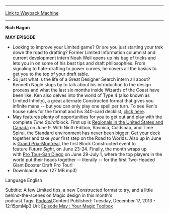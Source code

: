 
---
[Link to Wayback Machine](https://web.archive.org/web/20160301033116/http://magic.wizards.com/en/articles/podcasts/143081)

[_metadata_:description]:- "Rich Hagon Saturday, May 26, 2007Let Jake Theis be your guide to a new audioscape as he brings you news and interviews from the world of Magic with monthly installments of the Magic: The Gathering podcast from the halls of Wizards of the Coast.Not only does your free iTunes subscription get you these monthly reports plus multiple daily updates during Pro Tours, but you'll also get our video segments from Pro Tours as video podcast downloads. Subscribe now and you can download the entire podcast catalog!"
[_metadata_:generator]:- "Drupal 7 (http://drupal.org)"
[_metadata_:node]:- "143081"
[_metadata_:source]:- "article"
[_metadata_:title]:- "Your Magic Toolbox"
[_metadata_:wayback_capture_timestamp]:- "2016-03-01 03:31:16"
[_metadata_:wayback_raw_url]:- "https://web.archive.org/web/20160301033116id_/http://magic.wizards.com/en/articles/podcasts/143081"
[_metadata_:wayback_url]:- "http://magic.wizards.com/en/articles/podcasts/143081"
---





**Rich Hagon**  



**MAY EPISODE**



* Looking to improve your Limited game? Or are you just starting your trek down the road to drafting? Former Limited Information columnist and current development intern Noah Weil opens up his bag of tricks and lets you in on some of his best tips and draft philosophies. From signaling to hate-drafting to power curves, he covers all the basics to get you to the top of your draft table.
* So just what is the life of a Great Designer Search intern all about? Kenneth Nagle stops by to talk about his introduction to the design process and what the last six months inside Wizards of the Coast have been like. Ken also delves into the world of Type 4 (also known as Limited Infinity), a great alternate Constructed format that gives you infinite mana -- but you can only play one spell per turn. To see Ken's house rules for the format and his 340-card decklist, [click here](http://archive.wizards.com/MAGIC/magazine/Article.aspx?x=mtgcom/podcast/17#type4).
* May features plenty of opportunities for you to get out and play with the complete *Time Spiral*block. First up is [Regionals in the United States and Canada](http://archive.wizards.com/Magic/TCG/Events.aspx?x=events/magic/regionals) on June 9. With Ninth Edition, Ravnica, Coldsnap, and Time Spiral, the Standard environment has never been bigger. Get your deck together and take your first step on the Road to Worlds. Also up in June is [Grand Prix-Montreal](http://archive.wizards.com/Magic/Magazine/Article.aspx?x=mtgcom/grandprix/montreal07), the first Block Constructed event to feature *Future Sight*, on June 23-24. Finally, the month wraps up with [Pro Tour-San Diego](http://archive.wizards.com/Magic/Magazine/Article.aspx?x=mtgcom/protour/sandiego07) on June 29-July 1, where the top players in the world put their heads together -- literally -- for the first Two-Headed Giant Booster Draft Pro Tour!
* Download it now! (27 MB mp3)

Language 
 English

Subtitle: A few Limited tips, a new Constructed format to try, and a little behind-the-scenes on Magic design in this month's podcast.Tags: [Podcast](/en/tags/podcast-0)Content Published: Tuesday, December 17, 2013 - 12:15pmMp3 Url: [Episode May : Your Magic Toolbox](http://webcast2.wizards.com/podcasts/mtgstudio/mtgpodcast_may_ne.mp3)  

 
